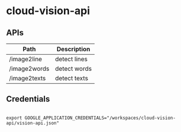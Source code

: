 # cloud-vision-api

## APIs

| Path         | Description  |
| ------------ | ------------ |
| /image2line  | detect lines |
| /image2words | detect words |
| /image2texts | detect texts |

## Credentials

```

export GOOGLE_APPLICATION_CREDENTIALS="/workspaces/cloud-vision-api/vision-api.json"
```
